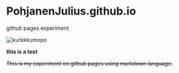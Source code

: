 # PohjanenJulius.github.io
 github pages experiment

![kurkkkumopo](https://hs.mediadelivery.fi/img/468/48540e182ae04e84ac8dc559b4355b14.jpg)

**this is a test**

~~This is my experiment on github pages using markdown language.~~
